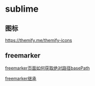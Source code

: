 # sublime

## 图标

https://themify.me/themify-icons

## freemarker

[freemarker页面如何获取绝对路径basePath](https://segmentfault.com/a/1190000002967105)

[freemarker继承](http://badqiu.iteye.com/blog/553583)